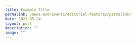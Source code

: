 ```yaml
---
title: Example Title
permalink: /news-and-events/editorial-features/permalink/
date: 2023-05-24
layout: post
description: ""
image: ""
---
```

